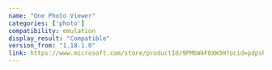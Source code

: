 ```yaml
---
name: "One Photo Viewer"
categories: ['photo']
compatibility: emulation
display_result: "Compatible"
version_from: "1.18.1.0"
link: https://www.microsoft.com/store/productId/9PM6W4F0XW3H?ocid=pdpshare
---
```

